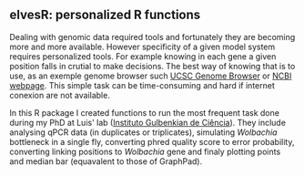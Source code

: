 ## elvesR: personalized R functions

Dealing with genomic data required tools and fortunately they are becoming more and more available. However specificity of a given model system requires personalized tools. For example knowing in each gene a given position falls in crutial to make decisions. The best way of knowing that is to use, as an exemple genome browser such [UCSC Genome Browser](https://genome.ucsc.edu/) or [NCBI webpage](http://www.ncbi.nlm.nih.gov). This simple task can be time-consuming and hard if internet conexion are not available.

In this R package I created functions to run the most frequent task done during my PhD at Luis' lab ([Instituto Gulbenkian de Ciência](http://www.igc.gulbenkian.pt/lteixeira)). They include analysing qPCR data (in duplicates or triplicates), simulating *Wolbachia* bottleneck in a single fly, converting phred quality score to error probability, converting linking positions to *Wolbachia* gene and finaly plotting points and median bar (equavalent to those of GraphPad).
